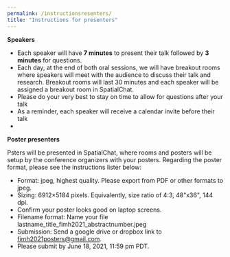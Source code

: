 ```yaml
---
permalink: /instructionsresenters/
title: "Instructions for presenters"
---
```


**Speakers**

* Each speaker will have **7 minutes** to present their talk followed by **3 minutes** for questions. 
* Each day, at the end of both oral sessions, we will have breakout rooms where speakers will meet with the audience to discuss their talk and research. Breakout rooms will last 30 minutes and each speaker will be assigned a breakout room in SpatialChat.
* Please do your very best to stay on time to allow for questions after your talk
* As a reminder, each speaker will receive a calendar invite before their talk
* 

**Poster presenters**

Psters will be presented in SpatialChat, where rooms and posters will be setup by the conference organizers with your posters.
Regarding the poster format, please see the instructions lister below:
* Format: jpeg, highest quality. Please export from PDF or other formats to jpeg.
* Sizing: 6912×5184 pixels. Equivalently, size ratio of 4:3, 48"x36", 144 dpi.
* Confirm your poster looks good on laptop screens.
* Filename format: Name your file lastname_title_fimh2021_abstractnumber.jpeg
* Submission: Send a google drive or dropbox link to fimh2021posters@gmail.com.
* Please submit by June 18, 2021, 11:59 pm PDT.
